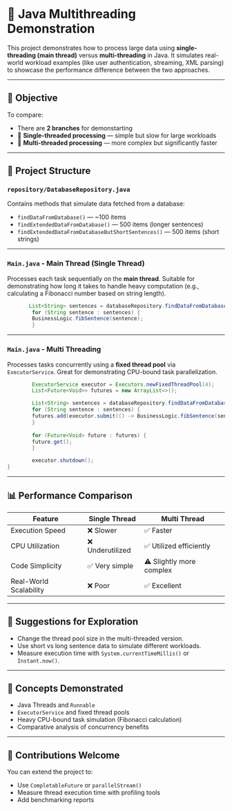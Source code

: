 # 🧵 Java Multithreading Demonstration

This project demonstrates how to process large data using **single-threading (main thread)** versus **multi-threading** in Java. It simulates real-world workload examples (like user authentication, streaming, XML parsing) to showcase the performance difference between the two approaches.

---

## 🎯 Objective

To compare:

- There are **2 branches** for demonstarting
- 🔹 **Single-threaded processing** — simple but slow for large workloads
- 🔸 **Multi-threaded processing** — more complex but significantly faster


---

## 📂 Project Structure

### `repository/DatabaseRepository.java`

Contains methods that simulate data fetched from a database:

- `findDataFromDatabase()` — ~100 items
- `findExtendedDataFromDatabase()` — 500 items (longer sentences)
- `findExtendedDataFromDatabaseButShortSentences()` — 500 items (short strings)

---

### `Main.java` - Main Thread (Single Thread)

Processes each task sequentially on the **main thread**. Suitable for demonstrating how long it takes to handle heavy computation (e.g., calculating a Fibonacci number based on string length).

```java
       List<String> sentences = databaseRepository.findDataFromDatabase();
        for (String sentence : sentences) {
        BusinessLogic.fibSentence(sentence);
        }

```

---

### `Main.java` - Multi Threading

Processes tasks concurrently using a **fixed thread pool** via `ExecutorService`. Great for demonstrating CPU-bound task parallelization.

```java
        ExecutorService executor = Executors.newFixedThreadPool(4);
        List<Future<Void>> futures = new ArrayList<>();

        List<String> sentences = databaseRepository.findDataFromDatabase();
        for (String sentence : sentences) {
        futures.add(executor.submit(() -> BusinessLogic.fibSentence(sentence)));
        }
        
        for (Future<Void> future : futures) {
        future.get();
        }

        executor.shutdown();
}
```

---

## 📊 Performance Comparison

| Feature                  | Single Thread         | Multi Thread           |
|--------------------------|------------------------|--------------------------|
| Execution Speed          | ❌ Slower              | ✅ Faster                |
| CPU Utilization          | ❌ Underutilized       | ✅ Utilized efficiently  |
| Code Simplicity          | ✅ Very simple         | ⚠️ Slightly more complex |
| Real-World Scalability   | ❌ Poor                | ✅ Excellent             |

---

## 🧪 Suggestions for Exploration

- Change the thread pool size in the multi-threaded version.
- Use short vs long sentence data to simulate different workloads.
- Measure execution time with `System.currentTimeMillis()` or `Instant.now()`.

---

## 🧠 Concepts Demonstrated

- Java Threads and `Runnable`
- `ExecutorService` and fixed thread pools
- Heavy CPU-bound task simulation (Fibonacci calculation)
- Comparative analysis of concurrency benefits

---

## 🤝 Contributions Welcome

You can extend the project to:
- Use `CompletableFuture` or `parallelStream()`
- Measure thread execution time with profiling tools
- Add benchmarking reports

